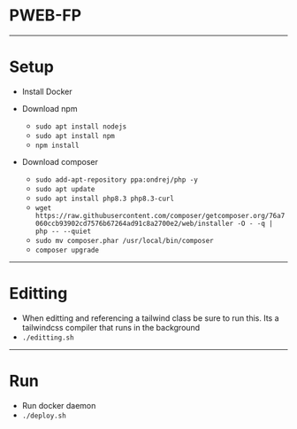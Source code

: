 # PWEB-FP
___

# Setup
- Install Docker

- Download npm
    - `sudo apt install nodejs`
    - `sudo apt install npm`
    - `npm install`

- Download composer
    - `sudo add-apt-repository ppa:ondrej/php -y`
    - `sudo apt update`
    - `sudo apt install php8.3 php8.3-curl`
    - `wget https://raw.githubusercontent.com/composer/getcomposer.org/76a7060ccb93902cd7576b67264ad91c8a2700e2/web/installer -O - -q | php -- --quiet`
    - `sudo mv composer.phar /usr/local/bin/composer`
    - `composer upgrade`
___

# Editting
- When editting and referencing a tailwind class be sure to run this. Its a tailwindcss compiler that runs in the background
- `./editting.sh`
___

# Run
- Run docker daemon
- `./deploy.sh`